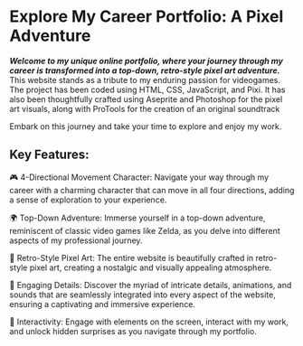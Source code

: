 # Explore My Career Portfolio: A Pixel Adventure
**_Welcome to my unique online portfolio, where your journey through my career is transformed into a top-down, retro-style pixel art adventure._** 
This website stands as a tribute to my enduring passion for videogames. The project has been coded using HTML, CSS, JavaScript, and Pixi. It has also been thoughtfully crafted using Aseprite and Photoshop for the pixel art visuals, along with ProTools for the creation of an original soundtrack

Embark on this journey and take your time to explore and enjoy my work.

## Key Features:

🎮 4-Directional Movement Character: Navigate your way through my career with a charming character that can move in all four directions, adding a sense of exploration to your experience.

🌍 Top-Down Adventure: Immerse yourself in a top-down adventure, reminiscent of classic video games like Zelda, as you delve into different aspects of my professional journey.

🎨 Retro-Style Pixel Art: The entire website is beautifully crafted in retro-style pixel art, creating a nostalgic and visually appealing atmosphere.

🌟 Engaging Details: Discover the myriad of intricate details, animations, and sounds that are seamlessly integrated into every aspect of the website, ensuring a captivating and immersive experience.

🤝 Interactivity: Engage with elements on the screen, interact with my work, and unlock hidden surprises as you navigate through my portfolio.

